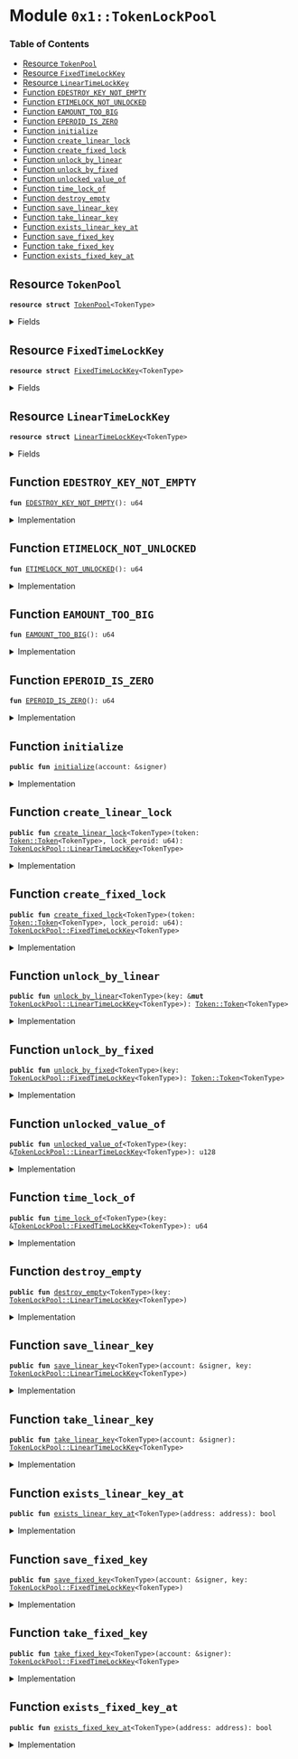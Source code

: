 
<a name="0x1_TokenLockPool"></a>

# Module `0x1::TokenLockPool`

### Table of Contents

-  [Resource `TokenPool`](#0x1_TokenLockPool_TokenPool)
-  [Resource `FixedTimeLockKey`](#0x1_TokenLockPool_FixedTimeLockKey)
-  [Resource `LinearTimeLockKey`](#0x1_TokenLockPool_LinearTimeLockKey)
-  [Function `EDESTROY_KEY_NOT_EMPTY`](#0x1_TokenLockPool_EDESTROY_KEY_NOT_EMPTY)
-  [Function `ETIMELOCK_NOT_UNLOCKED`](#0x1_TokenLockPool_ETIMELOCK_NOT_UNLOCKED)
-  [Function `EAMOUNT_TOO_BIG`](#0x1_TokenLockPool_EAMOUNT_TOO_BIG)
-  [Function `EPEROID_IS_ZERO`](#0x1_TokenLockPool_EPEROID_IS_ZERO)
-  [Function `initialize`](#0x1_TokenLockPool_initialize)
-  [Function `create_linear_lock`](#0x1_TokenLockPool_create_linear_lock)
-  [Function `create_fixed_lock`](#0x1_TokenLockPool_create_fixed_lock)
-  [Function `unlock_by_linear`](#0x1_TokenLockPool_unlock_by_linear)
-  [Function `unlock_by_fixed`](#0x1_TokenLockPool_unlock_by_fixed)
-  [Function `unlocked_value_of`](#0x1_TokenLockPool_unlocked_value_of)
-  [Function `time_lock_of`](#0x1_TokenLockPool_time_lock_of)
-  [Function `destroy_empty`](#0x1_TokenLockPool_destroy_empty)
-  [Function `save_linear_key`](#0x1_TokenLockPool_save_linear_key)
-  [Function `take_linear_key`](#0x1_TokenLockPool_take_linear_key)
-  [Function `exists_linear_key_at`](#0x1_TokenLockPool_exists_linear_key_at)
-  [Function `save_fixed_key`](#0x1_TokenLockPool_save_fixed_key)
-  [Function `take_fixed_key`](#0x1_TokenLockPool_take_fixed_key)
-  [Function `exists_fixed_key_at`](#0x1_TokenLockPool_exists_fixed_key_at)



<a name="0x1_TokenLockPool_TokenPool"></a>

## Resource `TokenPool`



<pre><code><b>resource</b> <b>struct</b> <a href="#0x1_TokenLockPool_TokenPool">TokenPool</a>&lt;TokenType&gt;
</code></pre>



<details>
<summary>Fields</summary>


<dl>
<dt>
<code>token: <a href="Token.md#0x1_Token_Token">Token::Token</a>&lt;TokenType&gt;</code>
</dt>
<dd>

</dd>
</dl>


</details>

<a name="0x1_TokenLockPool_FixedTimeLockKey"></a>

## Resource `FixedTimeLockKey`



<pre><code><b>resource</b> <b>struct</b> <a href="#0x1_TokenLockPool_FixedTimeLockKey">FixedTimeLockKey</a>&lt;TokenType&gt;
</code></pre>



<details>
<summary>Fields</summary>


<dl>
<dt>
<code>origin: u128</code>
</dt>
<dd>

</dd>
<dt>
<code>time_lock: u64</code>
</dt>
<dd>

</dd>
</dl>


</details>

<a name="0x1_TokenLockPool_LinearTimeLockKey"></a>

## Resource `LinearTimeLockKey`



<pre><code><b>resource</b> <b>struct</b> <a href="#0x1_TokenLockPool_LinearTimeLockKey">LinearTimeLockKey</a>&lt;TokenType&gt;
</code></pre>



<details>
<summary>Fields</summary>


<dl>
<dt>
<code>origin: u128</code>
</dt>
<dd>

</dd>
<dt>
<code>taked: u128</code>
</dt>
<dd>

</dd>
<dt>
<code>lock_time: u64</code>
</dt>
<dd>

</dd>
<dt>
<code>lock_peroid: u64</code>
</dt>
<dd>

</dd>
</dl>


</details>

<a name="0x1_TokenLockPool_EDESTROY_KEY_NOT_EMPTY"></a>

## Function `EDESTROY_KEY_NOT_EMPTY`



<pre><code><b>fun</b> <a href="#0x1_TokenLockPool_EDESTROY_KEY_NOT_EMPTY">EDESTROY_KEY_NOT_EMPTY</a>(): u64
</code></pre>



<details>
<summary>Implementation</summary>


<pre><code><b>fun</b> <a href="#0x1_TokenLockPool_EDESTROY_KEY_NOT_EMPTY">EDESTROY_KEY_NOT_EMPTY</a>(): u64 {
    <a href="ErrorCode.md#0x1_ErrorCode_ECODE_BASE">ErrorCode::ECODE_BASE</a>() + 1
}
</code></pre>



</details>

<a name="0x1_TokenLockPool_ETIMELOCK_NOT_UNLOCKED"></a>

## Function `ETIMELOCK_NOT_UNLOCKED`



<pre><code><b>fun</b> <a href="#0x1_TokenLockPool_ETIMELOCK_NOT_UNLOCKED">ETIMELOCK_NOT_UNLOCKED</a>(): u64
</code></pre>



<details>
<summary>Implementation</summary>


<pre><code><b>fun</b> <a href="#0x1_TokenLockPool_ETIMELOCK_NOT_UNLOCKED">ETIMELOCK_NOT_UNLOCKED</a>(): u64 {
    <a href="ErrorCode.md#0x1_ErrorCode_ECODE_BASE">ErrorCode::ECODE_BASE</a>() + 2
}
</code></pre>



</details>

<a name="0x1_TokenLockPool_EAMOUNT_TOO_BIG"></a>

## Function `EAMOUNT_TOO_BIG`



<pre><code><b>fun</b> <a href="#0x1_TokenLockPool_EAMOUNT_TOO_BIG">EAMOUNT_TOO_BIG</a>(): u64
</code></pre>



<details>
<summary>Implementation</summary>


<pre><code><b>fun</b> <a href="#0x1_TokenLockPool_EAMOUNT_TOO_BIG">EAMOUNT_TOO_BIG</a>(): u64 {
    <a href="ErrorCode.md#0x1_ErrorCode_ECODE_BASE">ErrorCode::ECODE_BASE</a>() + 3
}
</code></pre>



</details>

<a name="0x1_TokenLockPool_EPEROID_IS_ZERO"></a>

## Function `EPEROID_IS_ZERO`



<pre><code><b>fun</b> <a href="#0x1_TokenLockPool_EPEROID_IS_ZERO">EPEROID_IS_ZERO</a>(): u64
</code></pre>



<details>
<summary>Implementation</summary>


<pre><code><b>fun</b> <a href="#0x1_TokenLockPool_EPEROID_IS_ZERO">EPEROID_IS_ZERO</a>(): u64 {
    <a href="ErrorCode.md#0x1_ErrorCode_ECODE_BASE">ErrorCode::ECODE_BASE</a>() + 4
}
</code></pre>



</details>

<a name="0x1_TokenLockPool_initialize"></a>

## Function `initialize`



<pre><code><b>public</b> <b>fun</b> <a href="#0x1_TokenLockPool_initialize">initialize</a>(account: &signer)
</code></pre>



<details>
<summary>Implementation</summary>


<pre><code><b>public</b> <b>fun</b> <a href="#0x1_TokenLockPool_initialize">initialize</a>(account: &signer) {
    <b>assert</b>(<a href="Timestamp.md#0x1_Timestamp_is_genesis">Timestamp::is_genesis</a>(), <a href="ErrorCode.md#0x1_ErrorCode_ENOT_GENESIS">ErrorCode::ENOT_GENESIS</a>());
    <b>assert</b>(<a href="Signer.md#0x1_Signer_address_of">Signer::address_of</a>(account) == <a href="CoreAddresses.md#0x1_CoreAddresses_GENESIS_ADDRESS">CoreAddresses::GENESIS_ADDRESS</a>(), <a href="ErrorCode.md#0x1_ErrorCode_ENOT_GENESIS_ACCOUNT">ErrorCode::ENOT_GENESIS_ACCOUNT</a>());
    <b>let</b> token_pool = <a href="#0x1_TokenLockPool_TokenPool">TokenPool</a>&lt;<a href="STC.md#0x1_STC">STC</a>&gt; { token: <a href="Token.md#0x1_Token_zero">Token::zero</a>() };
    move_to(account, token_pool);
    //TODO how <b>to</b> init other token's pool.
}
</code></pre>



</details>

<a name="0x1_TokenLockPool_create_linear_lock"></a>

## Function `create_linear_lock`



<pre><code><b>public</b> <b>fun</b> <a href="#0x1_TokenLockPool_create_linear_lock">create_linear_lock</a>&lt;TokenType&gt;(token: <a href="Token.md#0x1_Token_Token">Token::Token</a>&lt;TokenType&gt;, lock_peroid: u64): <a href="#0x1_TokenLockPool_LinearTimeLockKey">TokenLockPool::LinearTimeLockKey</a>&lt;TokenType&gt;
</code></pre>



<details>
<summary>Implementation</summary>


<pre><code><b>public</b> <b>fun</b> <a href="#0x1_TokenLockPool_create_linear_lock">create_linear_lock</a>&lt;TokenType&gt;(token: <a href="Token.md#0x1_Token">Token</a>&lt;TokenType&gt;, lock_peroid: u64): <a href="#0x1_TokenLockPool_LinearTimeLockKey">LinearTimeLockKey</a>&lt;TokenType&gt; <b>acquires</b> <a href="#0x1_TokenLockPool_TokenPool">TokenPool</a> {
    <b>assert</b>(lock_peroid &gt; 0, <a href="#0x1_TokenLockPool_EPEROID_IS_ZERO">EPEROID_IS_ZERO</a>());
    <b>let</b> lock_time = <a href="Timestamp.md#0x1_Timestamp_now_seconds">Timestamp::now_seconds</a>();
    <b>let</b> origin = <a href="Token.md#0x1_Token_share">Token::share</a>(&token);
    <b>let</b> token_pool = borrow_global_mut&lt;<a href="#0x1_TokenLockPool_TokenPool">TokenPool</a>&lt;TokenType&gt;&gt;(<a href="CoreAddresses.md#0x1_CoreAddresses_GENESIS_ADDRESS">CoreAddresses::GENESIS_ADDRESS</a>());
    <a href="Token.md#0x1_Token_deposit">Token::deposit</a>(&<b>mut</b> token_pool.token, token);
    <a href="#0x1_TokenLockPool_LinearTimeLockKey">LinearTimeLockKey</a>&lt;TokenType&gt; {
        origin,
        taked: 0,
        lock_time,
        lock_peroid
    }
}
</code></pre>



</details>

<a name="0x1_TokenLockPool_create_fixed_lock"></a>

## Function `create_fixed_lock`



<pre><code><b>public</b> <b>fun</b> <a href="#0x1_TokenLockPool_create_fixed_lock">create_fixed_lock</a>&lt;TokenType&gt;(token: <a href="Token.md#0x1_Token_Token">Token::Token</a>&lt;TokenType&gt;, lock_peroid: u64): <a href="#0x1_TokenLockPool_FixedTimeLockKey">TokenLockPool::FixedTimeLockKey</a>&lt;TokenType&gt;
</code></pre>



<details>
<summary>Implementation</summary>


<pre><code><b>public</b> <b>fun</b> <a href="#0x1_TokenLockPool_create_fixed_lock">create_fixed_lock</a>&lt;TokenType&gt;(token: <a href="Token.md#0x1_Token">Token</a>&lt;TokenType&gt;, lock_peroid: u64): <a href="#0x1_TokenLockPool_FixedTimeLockKey">FixedTimeLockKey</a>&lt;TokenType&gt; <b>acquires</b> <a href="#0x1_TokenLockPool_TokenPool">TokenPool</a> {
    <b>assert</b>(lock_peroid &gt; 0, <a href="#0x1_TokenLockPool_EPEROID_IS_ZERO">EPEROID_IS_ZERO</a>());
    <b>let</b> now = <a href="Timestamp.md#0x1_Timestamp_now_seconds">Timestamp::now_seconds</a>();
    <b>let</b> origin = <a href="Token.md#0x1_Token_share">Token::share</a>(&token);
    <b>let</b> time_lock = now + lock_peroid;
    <b>let</b> token_pool = borrow_global_mut&lt;<a href="#0x1_TokenLockPool_TokenPool">TokenPool</a>&lt;TokenType&gt;&gt;(<a href="CoreAddresses.md#0x1_CoreAddresses_GENESIS_ADDRESS">CoreAddresses::GENESIS_ADDRESS</a>());
    <a href="Token.md#0x1_Token_deposit">Token::deposit</a>(&<b>mut</b> token_pool.token, token);
    <a href="#0x1_TokenLockPool_FixedTimeLockKey">FixedTimeLockKey</a>&lt;TokenType&gt; {
        origin,
        time_lock,
    }
}
</code></pre>



</details>

<a name="0x1_TokenLockPool_unlock_by_linear"></a>

## Function `unlock_by_linear`



<pre><code><b>public</b> <b>fun</b> <a href="#0x1_TokenLockPool_unlock_by_linear">unlock_by_linear</a>&lt;TokenType&gt;(key: &<b>mut</b> <a href="#0x1_TokenLockPool_LinearTimeLockKey">TokenLockPool::LinearTimeLockKey</a>&lt;TokenType&gt;): <a href="Token.md#0x1_Token_Token">Token::Token</a>&lt;TokenType&gt;
</code></pre>



<details>
<summary>Implementation</summary>


<pre><code><b>public</b> <b>fun</b> <a href="#0x1_TokenLockPool_unlock_by_linear">unlock_by_linear</a>&lt;TokenType&gt;(key: &<b>mut</b> <a href="#0x1_TokenLockPool_LinearTimeLockKey">LinearTimeLockKey</a>&lt;TokenType&gt;): <a href="Token.md#0x1_Token">Token</a>&lt;TokenType&gt; <b>acquires</b> <a href="#0x1_TokenLockPool_TokenPool">TokenPool</a> {
    <b>let</b> value = <a href="#0x1_TokenLockPool_unlocked_value_of">unlocked_value_of</a>(key);
    <b>let</b> token_pool = borrow_global_mut&lt;<a href="#0x1_TokenLockPool_TokenPool">TokenPool</a>&lt;TokenType&gt;&gt;(<a href="CoreAddresses.md#0x1_CoreAddresses_GENESIS_ADDRESS">CoreAddresses::GENESIS_ADDRESS</a>());
    <b>let</b> token = <a href="Token.md#0x1_Token_withdraw_share">Token::withdraw_share</a>(&<b>mut</b> token_pool.token, value);
    key.taked = key.taked + value;
    token
}
</code></pre>



</details>

<a name="0x1_TokenLockPool_unlock_by_fixed"></a>

## Function `unlock_by_fixed`



<pre><code><b>public</b> <b>fun</b> <a href="#0x1_TokenLockPool_unlock_by_fixed">unlock_by_fixed</a>&lt;TokenType&gt;(key: <a href="#0x1_TokenLockPool_FixedTimeLockKey">TokenLockPool::FixedTimeLockKey</a>&lt;TokenType&gt;): <a href="Token.md#0x1_Token_Token">Token::Token</a>&lt;TokenType&gt;
</code></pre>



<details>
<summary>Implementation</summary>


<pre><code><b>public</b> <b>fun</b> <a href="#0x1_TokenLockPool_unlock_by_fixed">unlock_by_fixed</a>&lt;TokenType&gt;(key: <a href="#0x1_TokenLockPool_FixedTimeLockKey">FixedTimeLockKey</a>&lt;TokenType&gt;): <a href="Token.md#0x1_Token">Token</a>&lt;TokenType&gt;  <b>acquires</b> <a href="#0x1_TokenLockPool_TokenPool">TokenPool</a> {
    <b>let</b> now = <a href="Timestamp.md#0x1_Timestamp_now_seconds">Timestamp::now_seconds</a>();
    <b>assert</b>(now &gt;= key.time_lock, <a href="#0x1_TokenLockPool_ETIMELOCK_NOT_UNLOCKED">ETIMELOCK_NOT_UNLOCKED</a>());
    <b>let</b> token_pool = borrow_global_mut&lt;<a href="#0x1_TokenLockPool_TokenPool">TokenPool</a>&lt;TokenType&gt;&gt;(<a href="CoreAddresses.md#0x1_CoreAddresses_GENESIS_ADDRESS">CoreAddresses::GENESIS_ADDRESS</a>());
    <b>let</b> token = <a href="Token.md#0x1_Token_withdraw_share">Token::withdraw_share</a>(&<b>mut</b> token_pool.token, key.origin);
    <b>let</b> <a href="#0x1_TokenLockPool_FixedTimeLockKey">FixedTimeLockKey</a> { origin: _, time_lock: _ } = key;
    token
}
</code></pre>



</details>

<a name="0x1_TokenLockPool_unlocked_value_of"></a>

## Function `unlocked_value_of`



<pre><code><b>public</b> <b>fun</b> <a href="#0x1_TokenLockPool_unlocked_value_of">unlocked_value_of</a>&lt;TokenType&gt;(key: &<a href="#0x1_TokenLockPool_LinearTimeLockKey">TokenLockPool::LinearTimeLockKey</a>&lt;TokenType&gt;): u128
</code></pre>



<details>
<summary>Implementation</summary>


<pre><code><b>public</b> <b>fun</b> <a href="#0x1_TokenLockPool_unlocked_value_of">unlocked_value_of</a>&lt;TokenType&gt;(key: &<a href="#0x1_TokenLockPool_LinearTimeLockKey">LinearTimeLockKey</a>&lt;TokenType&gt;): u128 {
    <b>let</b> now = <a href="Timestamp.md#0x1_Timestamp_now_seconds">Timestamp::now_seconds</a>();
    <b>let</b> elapsed_time = now - key.lock_time;
    <b>if</b> (elapsed_time &gt;= key.lock_peroid) {
        <b>return</b> key.origin - key.taked
    }<b>else</b> {
        //for avoid overflow
        <b>if</b> (key.origin &gt; (key.lock_peroid <b>as</b> u128)) {
            key.origin / (key.lock_peroid <b>as</b> u128) * (elapsed_time <b>as</b> u128) - key.taked
        }<b>else</b> {
            key.origin * (elapsed_time <b>as</b> u128) / (key.lock_peroid <b>as</b> u128) - key.taked
        }
    }
}
</code></pre>



</details>

<a name="0x1_TokenLockPool_time_lock_of"></a>

## Function `time_lock_of`



<pre><code><b>public</b> <b>fun</b> <a href="#0x1_TokenLockPool_time_lock_of">time_lock_of</a>&lt;TokenType&gt;(key: &<a href="#0x1_TokenLockPool_FixedTimeLockKey">TokenLockPool::FixedTimeLockKey</a>&lt;TokenType&gt;): u64
</code></pre>



<details>
<summary>Implementation</summary>


<pre><code><b>public</b> <b>fun</b> <a href="#0x1_TokenLockPool_time_lock_of">time_lock_of</a>&lt;TokenType&gt;(key: &<a href="#0x1_TokenLockPool_FixedTimeLockKey">FixedTimeLockKey</a>&lt;TokenType&gt;): u64 {
    key.time_lock
}
</code></pre>



</details>

<a name="0x1_TokenLockPool_destroy_empty"></a>

## Function `destroy_empty`



<pre><code><b>public</b> <b>fun</b> <a href="#0x1_TokenLockPool_destroy_empty">destroy_empty</a>&lt;TokenType&gt;(key: <a href="#0x1_TokenLockPool_LinearTimeLockKey">TokenLockPool::LinearTimeLockKey</a>&lt;TokenType&gt;)
</code></pre>



<details>
<summary>Implementation</summary>


<pre><code><b>public</b> <b>fun</b> <a href="#0x1_TokenLockPool_destroy_empty">destroy_empty</a>&lt;TokenType&gt;(key: <a href="#0x1_TokenLockPool_LinearTimeLockKey">LinearTimeLockKey</a>&lt;TokenType&gt;) {
    <b>let</b> <a href="#0x1_TokenLockPool_LinearTimeLockKey">LinearTimeLockKey</a>&lt;TokenType&gt; { origin, taked, lock_time: _, lock_peroid: _ } = key;
    <b>assert</b>(origin == taked, <a href="#0x1_TokenLockPool_EDESTROY_KEY_NOT_EMPTY">EDESTROY_KEY_NOT_EMPTY</a>());
}
</code></pre>



</details>

<a name="0x1_TokenLockPool_save_linear_key"></a>

## Function `save_linear_key`



<pre><code><b>public</b> <b>fun</b> <a href="#0x1_TokenLockPool_save_linear_key">save_linear_key</a>&lt;TokenType&gt;(account: &signer, key: <a href="#0x1_TokenLockPool_LinearTimeLockKey">TokenLockPool::LinearTimeLockKey</a>&lt;TokenType&gt;)
</code></pre>



<details>
<summary>Implementation</summary>


<pre><code><b>public</b> <b>fun</b> <a href="#0x1_TokenLockPool_save_linear_key">save_linear_key</a>&lt;TokenType&gt;(account: &signer, key: <a href="#0x1_TokenLockPool_LinearTimeLockKey">LinearTimeLockKey</a>&lt;TokenType&gt;) {
    move_to(account, key);
}
</code></pre>



</details>

<a name="0x1_TokenLockPool_take_linear_key"></a>

## Function `take_linear_key`



<pre><code><b>public</b> <b>fun</b> <a href="#0x1_TokenLockPool_take_linear_key">take_linear_key</a>&lt;TokenType&gt;(account: &signer): <a href="#0x1_TokenLockPool_LinearTimeLockKey">TokenLockPool::LinearTimeLockKey</a>&lt;TokenType&gt;
</code></pre>



<details>
<summary>Implementation</summary>


<pre><code><b>public</b> <b>fun</b> <a href="#0x1_TokenLockPool_take_linear_key">take_linear_key</a>&lt;TokenType&gt;(account: &signer): <a href="#0x1_TokenLockPool_LinearTimeLockKey">LinearTimeLockKey</a>&lt;TokenType&gt; <b>acquires</b> <a href="#0x1_TokenLockPool_LinearTimeLockKey">LinearTimeLockKey</a> {
    move_from&lt;<a href="#0x1_TokenLockPool_LinearTimeLockKey">LinearTimeLockKey</a>&lt;TokenType&gt;&gt;(<a href="Signer.md#0x1_Signer_address_of">Signer::address_of</a>(account))
}
</code></pre>



</details>

<a name="0x1_TokenLockPool_exists_linear_key_at"></a>

## Function `exists_linear_key_at`



<pre><code><b>public</b> <b>fun</b> <a href="#0x1_TokenLockPool_exists_linear_key_at">exists_linear_key_at</a>&lt;TokenType&gt;(address: address): bool
</code></pre>



<details>
<summary>Implementation</summary>


<pre><code><b>public</b> <b>fun</b> <a href="#0x1_TokenLockPool_exists_linear_key_at">exists_linear_key_at</a>&lt;TokenType&gt;(address: address): bool {
    exists&lt;<a href="#0x1_TokenLockPool_LinearTimeLockKey">LinearTimeLockKey</a>&lt;TokenType&gt;&gt;(address)
}
</code></pre>



</details>

<a name="0x1_TokenLockPool_save_fixed_key"></a>

## Function `save_fixed_key`



<pre><code><b>public</b> <b>fun</b> <a href="#0x1_TokenLockPool_save_fixed_key">save_fixed_key</a>&lt;TokenType&gt;(account: &signer, key: <a href="#0x1_TokenLockPool_FixedTimeLockKey">TokenLockPool::FixedTimeLockKey</a>&lt;TokenType&gt;)
</code></pre>



<details>
<summary>Implementation</summary>


<pre><code><b>public</b> <b>fun</b> <a href="#0x1_TokenLockPool_save_fixed_key">save_fixed_key</a>&lt;TokenType&gt;(account: &signer, key: <a href="#0x1_TokenLockPool_FixedTimeLockKey">FixedTimeLockKey</a>&lt;TokenType&gt;) {
    move_to(account, key);
}
</code></pre>



</details>

<a name="0x1_TokenLockPool_take_fixed_key"></a>

## Function `take_fixed_key`



<pre><code><b>public</b> <b>fun</b> <a href="#0x1_TokenLockPool_take_fixed_key">take_fixed_key</a>&lt;TokenType&gt;(account: &signer): <a href="#0x1_TokenLockPool_FixedTimeLockKey">TokenLockPool::FixedTimeLockKey</a>&lt;TokenType&gt;
</code></pre>



<details>
<summary>Implementation</summary>


<pre><code><b>public</b> <b>fun</b> <a href="#0x1_TokenLockPool_take_fixed_key">take_fixed_key</a>&lt;TokenType&gt;(account: &signer): <a href="#0x1_TokenLockPool_FixedTimeLockKey">FixedTimeLockKey</a>&lt;TokenType&gt; <b>acquires</b> <a href="#0x1_TokenLockPool_FixedTimeLockKey">FixedTimeLockKey</a> {
    move_from&lt;<a href="#0x1_TokenLockPool_FixedTimeLockKey">FixedTimeLockKey</a>&lt;TokenType&gt;&gt;(<a href="Signer.md#0x1_Signer_address_of">Signer::address_of</a>(account))
}
</code></pre>



</details>

<a name="0x1_TokenLockPool_exists_fixed_key_at"></a>

## Function `exists_fixed_key_at`



<pre><code><b>public</b> <b>fun</b> <a href="#0x1_TokenLockPool_exists_fixed_key_at">exists_fixed_key_at</a>&lt;TokenType&gt;(address: address): bool
</code></pre>



<details>
<summary>Implementation</summary>


<pre><code><b>public</b> <b>fun</b> <a href="#0x1_TokenLockPool_exists_fixed_key_at">exists_fixed_key_at</a>&lt;TokenType&gt;(address: address): bool {
    exists&lt;<a href="#0x1_TokenLockPool_FixedTimeLockKey">FixedTimeLockKey</a>&lt;TokenType&gt;&gt;(address)
}
</code></pre>



</details>
